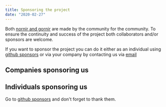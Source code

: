 ```yaml
---
title: Sponsoring the project
date: "2020-02-27"
---
```


Both [nornir and gornir](http://localhost:1313/projects/) are made by the community for the community. To ensure the continuity and success of the project both collaborators and/or sponsors are welcome.

If you want to sponsor the project you can do it either as an individual using [github sponsors](https://github.com/sponsors/dbarrosop) or via your company by contacting us via [email](mailto:dbarrosop@dravetech.com)

## Companies sponsoring us

## Individuals sponsoring us

Go to [github sponsors](https://github.com/sponsors/dbarrosop) and don't forget to thank them.
